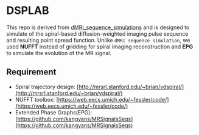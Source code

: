 # DSPLAB

This repo is derived from [dMRI_sequence_simulations](https://github.com/TardifLab/dMRI_sequence_simulations) and is designed to simulate of the spiral-based diffusion-weighted imaging pulse sequence and resulting point spread function. Unlike ```dMRI sequence simulation```, we used **NUFFT** instead of gridding for spiral imaging reconstruction and **EPG** to simulate the evolution of the MR signal.

## Requirement
* Spiral trajectory design: [http://mrsrl.stanford.edu/~brian/vdspiral/](http://mrsrl.stanford.edu/~brian/vdspiral/)
* NUFFT toolbox: [https://web.eecs.umich.edu/~fessler/code/](https://web.eecs.umich.edu/~fessler/code/)
* Extended Phase Graphs(EPG): [https://github.com/kangyans/MRSignalsSeqs](https://github.com/kangyans/MRSignalsSeqs)
  

